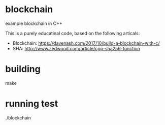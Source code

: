 # blockchain
example blockchain in C++

This is a purely educatinal code, based on the following articals:
- Blockchain: https://davenash.com/2017/10/build-a-blockchain-with-c/
- SHA: http://www.zedwood.com/article/cpp-sha256-function

# building
make 

# running test
./blockchain

